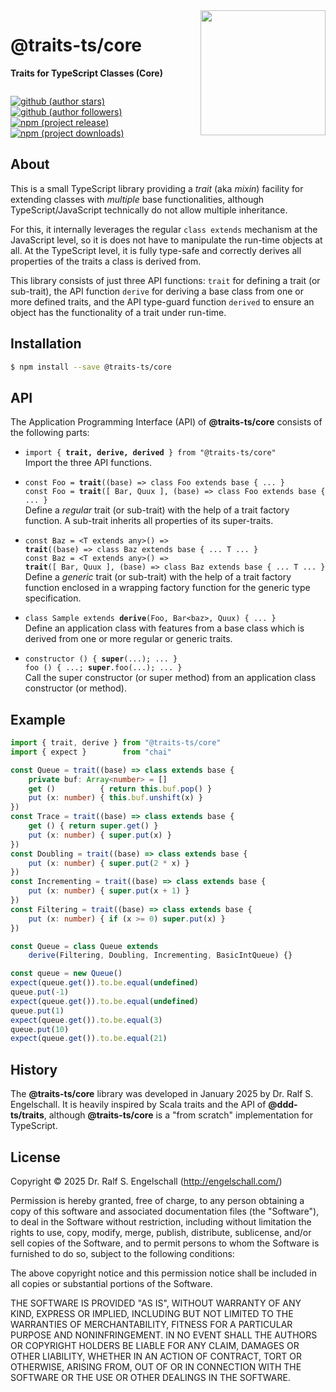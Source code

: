 
<img src="https://raw.githubusercontent.com/traits-ts/core/refs/heads/master/etc/logo.svg" width="200" style="float: right" align="right" alt=""/>

@traits-ts/core
===============

**Traits for TypeScript Classes (Core)**

<p/>
<img src="https://nodei.co/npm/@traits-ts/core.png?downloads=true&stars=true" alt=""/>

[![github (author stars)](https://img.shields.io/github/stars/rse?logo=github&label=author%20stars&color=%233377aa)](https://github.com/rse)
[![github (author followers)](https://img.shields.io/github/followers/rse?label=author%20followers&logo=github&color=%234477aa)](https://github.com/rse)
<br/>
[![npm (project release)](https://img.shields.io/npm/v/@traits-ts/core?logo=npm&label=npm%20release&color=%23cc3333)](https://npmjs.com/@traits-ts/core)
[![npm (project downloads)](https://img.shields.io/npm/dm/@traits-ts/core?logo=npm&label=npm%20downloads&color=%23cc3333)](https://npmjs.com/@traits-ts/core)

About
-----

This is a small TypeScript library providing a *trait* (aka *mixin*)
facility for extending classes with *multiple* base functionalities,
although TypeScript/JavaScript technically do not allow multiple
inheritance.

For this, it internally leverages the regular `class extends` mechanism
at the JavaScript level, so it is does not have to manipulate the
run-time objects at all. At the TypeScript level, it is fully type-safe
and correctly derives all properties of the traits a class is derived
from.

This library consists of just three API functions: `trait` for defining
a trait (or sub-trait), the API function `derive` for deriving a base
class from one or more defined traits, and the API type-guard function
`derived` to ensure an object has the functionality of a trait under
run-time.

Installation
------------

```sh
$ npm install --save @traits-ts/core
```

API
---

The Application Programming Interface (API) of **@traits-ts/core** consists
of the following parts:

- `import { `**`trait, derive, derived`**` } from "@traits-ts/core"`<br/>
  Import the three API functions.

- `const Foo = `**`trait`**`((base) => class Foo extends base { ... }`<br/>
  `const Foo = `**`trait`**`([ Bar, Quux ], (base) => class Foo extends base { ... }`<br/>
  Define a *regular* trait (or sub-trait) with the help of a trait
  factory function. A sub-trait inherits all properties of its
  super-traits.

- `const Baz = <T extends any>() =>`<br/>
  **`trait`**`((base) => class Baz extends base { ... T ... }`<br/>
  `const Baz = <T extends any>() =>`<br/>
  **`trait`**`([ Bar, Quux ], (base) => class Baz extends base { ... T ... }`<br/>
  Define a *generic* trait (or sub-trait) with the help of a trait
  factory function enclosed in a wrapping factory function for the
  generic type specification.

- `class Sample extends `**`derive`**`(Foo, Bar<baz>, Quux) { ... }`<br/>
  Define an application class with features from a base class which
  is derived from one or more regular or generic traits.

- `constructor () { `**`super`**`(...); ... }`<br/>
  `foo () { ...; `**`super`**`.foo(...); ... }`<br/>
  Call the super constructor (or super method) from an application class
  constructor (or method).

Example
-------

```ts
import { trait, derive } from "@traits-ts/core"
import { expect }        from "chai"

const Queue = trait((base) => class extends base {
    private buf: Array<number> = []
    get ()          { return this.buf.pop() }
    put (x: number) { this.buf.unshift(x) }
})
const Trace = trait((base) => class extends base {
    get () { return super.get() }
    put (x: number) { super.put(x) }
})
const Doubling = trait((base) => class extends base {
    put (x: number) { super.put(2 * x) }
})
const Incrementing = trait((base) => class extends base {
    put (x: number) { super.put(x + 1) }
})
const Filtering = trait((base) => class extends base {
    put (x: number) { if (x >= 0) super.put(x) }
})

const Queue = class Queue extends
    derive(Filtering, Doubling, Incrementing, BasicIntQueue) {}

const queue = new Queue()
expect(queue.get()).to.be.equal(undefined)
queue.put(-1)
expect(queue.get()).to.be.equal(undefined)
queue.put(1)
expect(queue.get()).to.be.equal(3)
queue.put(10)
expect(queue.get()).to.be.equal(21)
```

History
-------

The **@traits-ts/core** library was developed in January 2025 by Dr. Ralf
S. Engelschall. It is heavily inspired by Scala traits and the API
of **@ddd-ts/traits**, although **@traits-ts/core** is a "from scratch"
implementation for TypeScript.

License
-------

Copyright &copy; 2025 Dr. Ralf S. Engelschall (http://engelschall.com/)

Permission is hereby granted, free of charge, to any person obtaining
a copy of this software and associated documentation files (the
"Software"), to deal in the Software without restriction, including
without limitation the rights to use, copy, modify, merge, publish,
distribute, sublicense, and/or sell copies of the Software, and to
permit persons to whom the Software is furnished to do so, subject to
the following conditions:

The above copyright notice and this permission notice shall be included
in all copies or substantial portions of the Software.

THE SOFTWARE IS PROVIDED "AS IS", WITHOUT WARRANTY OF ANY KIND,
EXPRESS OR IMPLIED, INCLUDING BUT NOT LIMITED TO THE WARRANTIES OF
MERCHANTABILITY, FITNESS FOR A PARTICULAR PURPOSE AND NONINFRINGEMENT.
IN NO EVENT SHALL THE AUTHORS OR COPYRIGHT HOLDERS BE LIABLE FOR ANY
CLAIM, DAMAGES OR OTHER LIABILITY, WHETHER IN AN ACTION OF CONTRACT,
TORT OR OTHERWISE, ARISING FROM, OUT OF OR IN CONNECTION WITH THE
SOFTWARE OR THE USE OR OTHER DEALINGS IN THE SOFTWARE.

